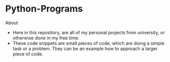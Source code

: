 # Python-Programs

About

- Here in this repository, are all of my personal projects from university, or otherwise done in my free time.
- These code snippets are small pieces of code, which are doing a simple task or a problem. They can be an example how to approach a larger piece of code.
